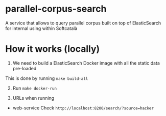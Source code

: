 # parallel-corpus-search

A service that allows to query parallel corpus built on top of ElasticSearch for internal using within Softcatalà

# How it works (locally)

1. We need to build a ElasticSearch Docker image with all the static data pre-loaded

This is done by running ``make build-all``

2. Run ``make docker-run``

3. URLs when running

* web-service Check ``http://localhost:8200/search/?source=hacker``

